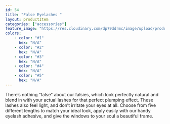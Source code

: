 ```yaml
---
id: 54
title: "False Eyelashes "
layout: productItem
categories: ["accessories"]
feature_image: "https://res.cloudinary.com/dp79ddrmc/image/upload/products/falseEyelashes.jpg"
colors:
    - color: "#1"
      hex: "N/A"
    - color: "#2"
      hex: "N/A"
    - color: "#3"
      hex: "N/A"
    - color: "#4"
      hex: "N/A"
    - color: "#5"
      hex: "N/A"
---
```

There’s nothing “false” about our falsies, which look perfectly natural and blend in with your actual lashes for that 
perfect plumping effect. These lashes also feel light, and don’t irritate your eyes at all. Choose from five different lengths to match your ideal look, apply easily with our handy eyelash adhesive, and give the windows to your soul a beautiful frame.